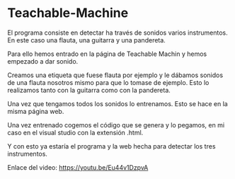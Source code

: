 # Teachable-Machine

El programa consiste en detectar ha través de sonidos varios instrumentos. En este caso una flauta, una guitarra y una pandereta.

Para ello hemos entrado en la página de Teachable Machin y hemos empezado a dar sonido.

Creamos una etiqueta que fuese flauta por ejemplo y le dábamos sonidos de una flauta nosotros mismo para que lo tomase de ejemplo.
Esto lo realizamos tanto con la guitarra como con la pandereta.

Una vez que tengamos todos los sonidos lo entrenamos. Esto se hace en la misma página web.

Una vez entrenado cogemos el código que se genera y lo pegamos, en mi caso en el visual studio con la extensión .html.

Y con esto ya estaría el programa y la web hecha para detectar los tres instrumentos.

Enlace del video: https://youtu.be/Eu44v1DzpvA
